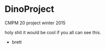 # DinoProject
CMPM 20 project winter 2015


holy shit it would be cool if you all can see this.

 - brett
